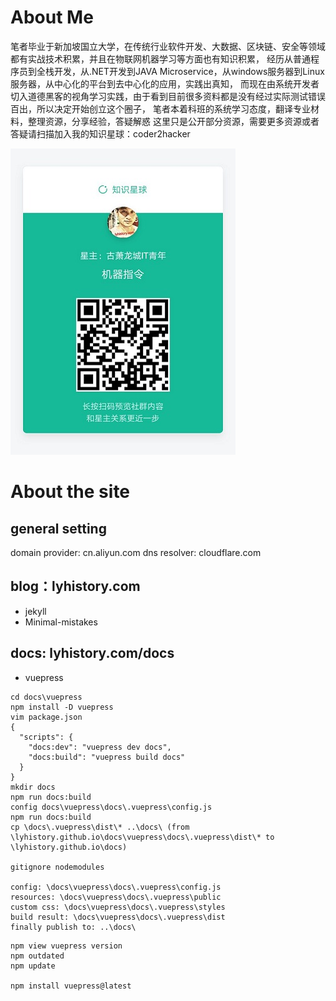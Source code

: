 
# About Me

笔者毕业于新加坡国立大学，在传统行业软件开发、大数据、区块链、安全等领域都有实战技术积累，并且在物联网机器学习等方面也有知识积累，
经历从普通程序员到全栈开发，从.NET开发到JAVA Microservice，从windows服务器到Linux服务器，从中心化的平台到去中心化的应用，实践出真知，
而现在由系统开发者切入道德黑客的视角学习实践，由于看到目前很多资料都是没有经过实际测试错误百出，所以决定开始创立这个圈子，
笔者本着科班的系统学习态度，翻译专业材料，整理资源，分享经验，答疑解惑
这里只是公开部分资源，需要更多资源或者答疑请扫描加入我的知识星球：coder2hacker

![](/docs/resources/images/zhishixingqiu.jpg)

# About the site

## general setting

domain provider: cn.aliyun.com
dns resolver: cloudflare.com

## blog：lyhistory.com

- jekyll
- Minimal-mistakes

## docs: lyhistory.com/docs

- vuepress
```
cd docs\vuepress
npm install -D vuepress
vim package.json
{
  "scripts": {
    "docs:dev": "vuepress dev docs",
    "docs:build": "vuepress build docs"
  }
}
mkdir docs
npm run docs:build
config docs\vuepress\docs\.vuepress\config.js
npm run docs:build
cp \docs\.vuepress\dist\* ..\docs\ (from \lyhistory.github.io\docs\vuepress\docs\.vuepress\dist\* to \lyhistory.github.io\docs)

gitignore nodemodules

config: \docs\vuepress\docs\.vuepress\config.js
resources: \docs\vuepress\docs\.vuepress\public
custom css: \docs\vuepress\docs\.vuepress\styles
build result: \docs\vuepress\docs\.vuepress\dist
finally publish to: ..\docs\
```

```
npm view vuepress version
npm outdated
npm update

npm install vuepress@latest
```
